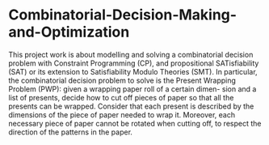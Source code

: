 # Combinatorial-Decision-Making-and-Optimization
This project work is about modelling and solving a combinatorial decision problem with Constraint Programming (CP), and propositional SATisfiability (SAT) or its extension to
Satisfiability Modulo Theories (SMT). 
In particular, the combinatorial decision problem to solve is the Present Wrapping Problem (PWP): given a wrapping paper roll of a certain dimen- sion and a list of presents, decide how to cut off pieces of paper so that all the presents can be wrapped. Consider that each present is described by the dimensions of the piece of paper needed to wrap it. Moreover, each necessary piece of paper cannot be rotated when cutting off, to respect the direction of the patterns in the paper.
